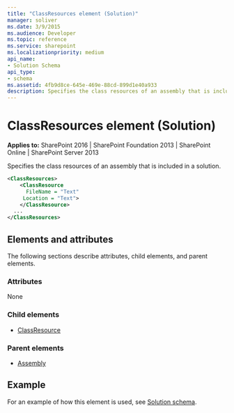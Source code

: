 ```yaml
---
title: "ClassResources element (Solution)"
manager: soliver
ms.date: 3/9/2015
ms.audience: Developer
ms.topic: reference
ms.service: sharepoint
ms.localizationpriority: medium
api_name:
- Solution Schema
api_type:
- schema
ms.assetid: 4fb9d8ce-645e-469e-88cd-899d1e40a933
description: Specifies the class resources of an assembly that is included in a solution.
---
```


# ClassResources element (Solution)

**Applies to:** SharePoint 2016 | SharePoint Foundation 2013 | SharePoint Online | SharePoint Server 2013
  
Specifies the class resources of an assembly that is included in a solution.
  
```XML
<ClassResources>
    <ClassResource
      FileName = "Text"
     Location = "Text">
    </ClassResource>
  ...
</ClassResources>
```

## Elements and attributes

The following sections describe attributes, child elements, and parent elements.

### Attributes

None
   
### Child elements

- [ClassResource](classresource-element-solution.md)
   
### Parent elements

- [Assembly](assembly-element-solutionassemblies.md)
   
## Example

For an example of how this element is used, see [Solution schema](solution-schema.md).
  

